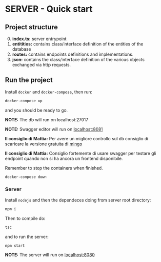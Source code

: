 # SERVER - Quick start

## Project structure

0. **index.ts:** server entrypoint
1. **entitities:** contains class/interface definition of the entities of the database
2. **routes:** contains endpoints definitions and implementations.
3. **json:** contains the class/interface definition of the various objects
   exchanged via http requests.

## Run the project

Install `docker` and `docker-compose`, then run:

```bash
docker-compose up
```

and you should be ready to go.

**NOTE:** The db will run on localhost:27017

**NOTE:** Swagger editor will run on [localhost:8081](http://localhost:8081)

**Il consiglio di Mattia:** Per avere un migliore controllo sul db consiglio
di scaricare la versione gratuita di [mingo](https://mingo.io/)

**Il consiglio di Mattia:** Consiglio fortemente di usare swagger per testare
gli endpoint quando non si ha ancora un frontend disponibile.

Remember to stop the containers when finished.

```bash
docker-compose down
```

### Server

Install `nodejs` and then the dependeces doing from server root directory:

```bash
npm i
```

Then to compile do:

```bash
tsc
```

and to run the server:

```bash
npm start
```

**NOTE:** The server will run on [localhost:8080](http://localhost:8080)
